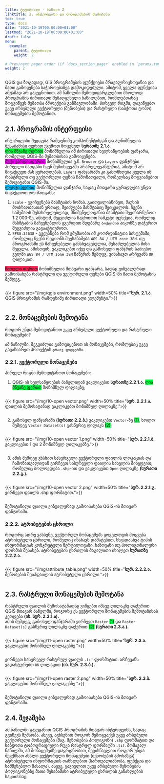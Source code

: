 ```yaml
---
title: ტუტორიალი - ნაწილი 2
linktitle: 2. ინტერფეისი და მონაცემების შემოტანა
toc: true
type: docs
date: "2021-10-19T00:00:00+01:00"
lastmod: "2021-10-19T00:00:00+01:00"
draft: false
menu:
  example:
    parent: ტუტორიალი
    weight: 2

# Prev/next pager order (if `docs_section_pager` enabled in `params.toml`)
weight: 2
---
```


QGIS და ზოგადად, GIS პროგრამების ფუნქციები მრავალრიცხოვანია და მათი გამოყენება საჭიროებაზეა დამოკიდებული. ამიტომ, ყველა ფუნქციას ამჟამად არ გავეცნობით. ამ ნაწილში შემოვიფარგლებით მხოლოდ პროგრამის ძირითადი შემადგენელი ნაწილებით, რომლებთანაც მოგვიწევს მუშაობა პროექტის განმავლობაში. პირველ რიგში, დავიწყებთ უკვე არსებული ვექტორული (შენობები) და რასტრული (საბჭოთა ტოპო) მონაცემების შემოტანით. 

## 2.1. პროგრამის ინტერფეისი

ინტერფეისი შედგება რამდენიმე კომპონენტისგან და აღნიშნულია შესაბამისი ფერით ქვემოთ მოცემულ <b>სურათზე 2.1.ა.</b>  
<span style="background-color: #00f93e"> ღია მწვანე ფერით</span> მონიშნულია იმ ძირითადი ხელსაწყოების ფანჯარა, რომელიც QGIS-ში მუშაობისას გამოიყენება.  
<span style="background-color: #f600f9 ">მუქი ვარდისფერით</span> მონიშნულია ე.წ. `Browser` და `Layers` ფანჯრები. პირველი მათგანი ჩვენ შემთხვევაში არარელევანტურია, ამიტომ არ მივაქცევთ მას ყურადღებას. `Layers` ფანჯარაში კი გამოჩნდება ყველა იმ რასტრული თუ ვექტორული ფენის ჩამონათვალი, რომელსაც მოგვიანებით შემოვიტანთ QGIS-ში.  
<span style="background-color: #00b7f9 ">ლურჯი ფერით</span> მონიშნულია ფანჯარა, სადაც მთავარი ყურადღება უნდა მივაქციოთ ორ მათგანს:
  1. `scale` - გვიჩვენებს მასშტაბის ზომას. გაითვალისწინეთ, მაუსის მოძრაობასთან ერთად, შეიძლება მასშტაბიც შეიცვალოს. ჩვენი სამუშაოს შესასრულებლად, მნიშვნელოვანია მასშტაბი შევინარჩუნოთ 1:2 000-ზე, ამიტომ, შეგვიძლია ჩავრთოთ ჩამკეტი ფუნქცია, რომელიც მასშტაბის მაჩვენებლის გვერდით მდებარე `ბოქლომის` აიკონზე დაჭერით შეგვიძლია გავააქტიუროთ.
  2. `EPSG:32638` - გვეუბნება რომ ვმუშაობთ იმ კოორდინატთა სისტემაში, რომელიც ჩვენს რეგიონს შეესაბამება `WGS 84 / UTM zone 38N`. თუ პროგრამაში ეს მაჩვენებელი განსხვავებულია, შესაძლებელია მისი შეცვლა. ამისთვის, ვაკლიკებთ იქვე და გამოსული ფანჯრის საძიებო ველში `WGS 84 / UTM zone 38N` ჩაწერის შემდეგ, ვინახავთ არჩევანს `OK` ღილაკით. 

<span style="background-color: #fd1f50 ">წითელი ფერით</span> მონიშნულია მთავარი ფანჯარა, სადაც ვიზუალურად გამოისახება რასტრული და ვექტორული ფენები QGIS-ში მათი შემოტანის შემდეგ.

<!DOCTYPE html>
<html>
<head>
<meta name="viewport" content="width=device-width, initial-scale=1">
</head>
<body>
<div class="row">
  <div class="column" style="">
    <p>{{< figure src="/img/qgis environment.png" width=50% title="<b>სურ. 2.1.ა.</b> QGIS პროგრამის რამდენიმე ძირითადი ელემენტი.">}}</p>
  </div>
</div>
</body>
</html>

## 2.2. მონაცემების შემოტანა

როგორ უნდა შემოვიტანოთ უკვე არსებული ვექტორული და რასტრული მონაცემები?  

ამ ნაწილში, შეგვიძლია გამოვიყენოთ ის მონაცემები, რომლებიც უკვე გავაზიარეთ პროექტის `დრაივ ფოლდერში`. 

### 2.2.1. ვექტორული მონაცემები

პირველ რიგში შემოვიტანოთ მონაცემები: 

  1. QGIS-ის ხელსაწყოების პანელიდან ვაკლიკებთ <b>სურათზე 2.2.1.ა.</b> <span style="background-color: #00f93e"> ღია მწვანე ფერით</span> მონიშნულ ღილაკზე;

<div class="row">
  <div class="column" style="">
    <p>{{< figure src="/img/10-open vector.png" width=50% title="<b>სურ. 2.2.1.ა.</b> ფაილის შემოსატანად ვაკლიკებთ მონიშნულ ღილაკზე.">}}</p>
  </div>
</div>

  2. გამოსულ ფანჯარაში <b>(სურათი 2.2.ბ.)</b> ვაკლიკებთ `Vector`-ზე <span style="background-color: #00f93e">(1)</span>, ხოლო შემდეგ `Vector Dataset(s)` გასწვრივ ღილაკს <span style="background-color: #00f93e">(2)</span>;

<div class="row">
  <div class="column" style="">
    <p>{{< figure src="/img/10-open vector 1.png" width=50% title="<b>სურ. 2.2.1.ბ.</b> ვაკლიკებთ 1 და 2 მონიშნულ ღილაკებზე.">}}</p>
  </div>
</div>

  3. ამის შემდეგ ვხსნით სასურველი ვექტორული ფაილის ლოკაციას და ჩამონათვალიდან ვირჩევთ სასურველი ფაილის სახელის მიხედვით, რომელიც ბოლოვდება `.shp`-ით და ვაკლიკებთ `Open` ღილაკზე <b>(სურათი 2.2.გ.).</b> 

<div class="row">
  <div class="column" style="">
    <p>{{< figure src="/img/10-open vector 2.png" width=50% title="<b>სურ. 2.2.1.გ.</b> ვირჩევთ ფაილს .shp ფორმატით.">}}</p>
  </div>
</div>

შემოტანილი ფაილი ვიზუალურად გამოისახება QGIS-ის მთავარ ფანჯარაში. 

### 2.2.2. ატრიბუტების ცხრილი

როგორც ადრე ვახსენე, ვექტორულ მონაცემებს ყოველთვის მოყვება ატრიბუტული ცხრილი, რომელიც ინახავს დამატებით, სხვადასხვა ტიპის ინფორმაციას კონკრეტული წერტილოვანი, ხაზოვანი თუ პოლიგონალური ფორმის შესახებ. ატრიბუტების ცხრილის მაგალითი იხილეთ <b>სურათზე 2.2.2.ა.</b>

<div class="row">
  <div class="column" style="">
    <p>{{< figure src="/img/attribute_table.png" width=50% title="<b>სურ. 2.2.2.ა.</b> შენობების შეიპფაილის ატრიბუტული ცხრილი.">}}</p>
  </div>
</div>

## 2.3. რასტრული მონაცემების შემოტანა 

რასტრული ფაილის შემოსატანადაც ვიწყებთ იმავე ღილაკზე დაჭერით QGIS მთავარ პანელში, როგორც ეს ვექტორული მონაცემების შემოტანისას კეთდება <b>(იხ. სურ. 2.2.1.ა).</b>  
ამის შემდეგ, გამოსულ ფანჯარაში ვირჩევთ `Raster` <span style="background-color: #00f93e">(1)</span> და `Raster Dataset(s)` გასწვრივ ღილაკზე დაჭერით <span style="background-color: #00f93e">(2)</span> <b>(სურათი 2.3.ა.).</b>

<div class="row">
  <div class="column" style="">
    <p>{{< figure src="/img/11-open raster.png" width=50% title="<b>სურ. 2.3.ა.</b> ვაკლიკებთ მონიშნულ ღილაკებზე.">}}</p>
  </div>
</div>

ვირჩევთ სასურველ რასტრულ ფაილს `.tif` ფორმატით. არჩევანს ვადასტურებთ `OK` ღილაკით <b>(იხ. სურ. 2.3.ბ.).</b>

<div class="row">
  <div class="column" style="">
    <p>{{< figure src="/img/11-open raster 2.png" width=50% title="<b>სურ. 2.3.ბ.</b> ვაკლიკებთ მონიშნულ ღილაკებზე.">}}</p>
  </div>
</div>

შემოტანილი ფაილი ვიზუალურად გამოისახება QGIS-ის მთავარ ფანჯარაში. 

## 2.4. შეჯამება

ამ ნაწილში გავეცანით QGIS პროგრამის მთავარ ინტერფეისს, სადაც გვიწევს მუშაობა. ასევე, ავხსენით როგორ შემოგვაქვს უკვე არსებული ვექტორული მონაცემები (მაგ. შენობების პოლიგონი) `.shp` ფორმატით და საბჭოთა ტოპოგრაფიული რუკა რასტრულ ფორმატში `.tif`. 
მომავალ ნაწილში, ამ მონაცემებზე დაყრდნობით, შევისწავლით როგორ უნდა შევქმნათ ახალი ვექტორული მონაცემები (შენობების ამოხაზვა) ატრიბუტული ინფორმაციის თანხლებით (სართუალიანობა, ფუნქცია და სამშენებლო მასალა). ასევე, გავივლით უკვე არსებული შენობების პოლიგონებზე მათი შესაბამისი ატრიბუტული ცხრილის განახლების საკითხსაც. 